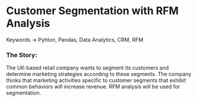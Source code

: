 # Customer Segmentation with RFM Analysis

Keywords -> Pyhton, Pandas, Data Analytics, CRM, RFM

### The Story:
The UK-based retail company wants to segment its customers and determine marketing strategies according to these segments.
The company thinks that marketing activities specific to customer segments that exhibit common behaviors will increase revenue.
RFM analysis will be used for segmentation.
